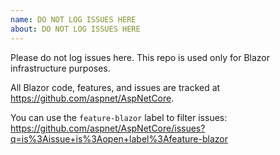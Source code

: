 ```yaml
---
name: DO NOT LOG ISSUES HERE
about: DO NOT LOG ISSUES HERE
---
```


Please do not log issues here. This repo is used only for Blazor infrastructure purposes.

All Blazor code, features, and issues are tracked at https://github.com/aspnet/AspNetCore.

You can use the `feature-blazor` label to filter issues: https://github.com/aspnet/AspNetCore/issues?q=is%3Aissue+is%3Aopen+label%3Afeature-blazor
